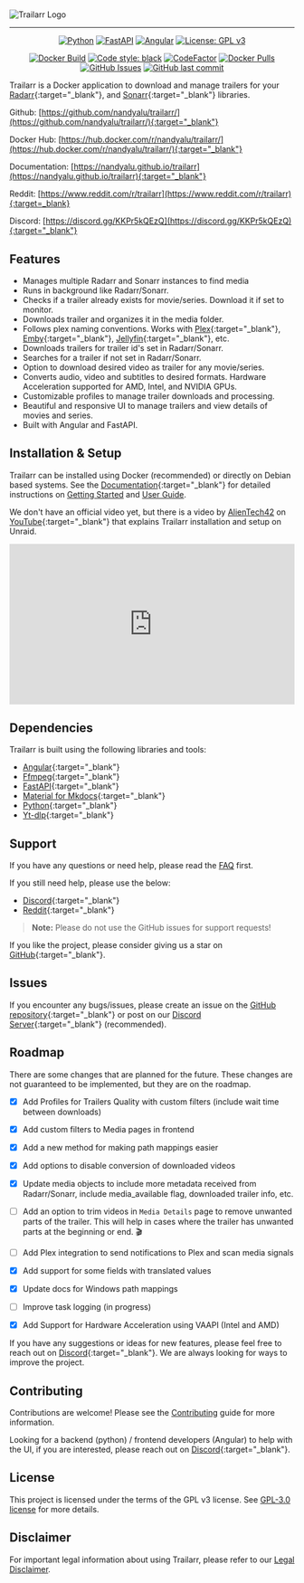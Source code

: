 # 

![Trailarr Logo](https://raw.githubusercontent.com/nandyalu/trailarr/main/assets/images/trailarr-full-primary-512-lg.png)
<!-- ![Trailarr Logo](https://raw.githubusercontent.com/nandyalu/trailarr/main/assets/images/trailarr-full-512-lg.png#only-dark)
![Trailarr Logo](https://raw.githubusercontent.com/nandyalu/trailarr/main/assets/images/trailarr-full-light-512-lg.png#only-light) -->

<!-- # Trailarr -->

<hr>
<p align="center">
  <a href="https://www.python.org/" target="_blank"><img src="https://img.shields.io/badge/python-3.13-3670A0?style=flat&logo=python" alt="Python"></a>
  <a href="https://fastapi.tiangolo.com" target="_blank"><img src="https://img.shields.io/badge/FastAPI-0.120.2-009688.svg?style=flat&logo=FastAPI" alt="FastAPI"></a>
  <a href="https://angular.dev/" target="_blank"><img src="https://img.shields.io/badge/angular-20.3.7-%23DD0031.svg?style=flat&logo=angular" alt="Angular"></a>
  <a href="https://github.com/nandyalu/trailarr" target="_blank"><img src="https://img.shields.io/badge/License-GPLv3-blue.svg" alt="License: GPL v3"></a>
</p>

<p align="center">
  <a href="https://github.com/nandyalu/trailarr/actions/workflows/docker-build.yml" target="_blank"><img src="https://github.com/nandyalu/trailarr/actions/workflows/docker-build.yml/badge.svg" alt="Docker Build"></a>
  <a href="https://github.com/psf/black" target="_blank"><img src="https://img.shields.io/badge/code%20style-black-000000.svg" alt="Code style: black"></a>
  <a href="https://www.codefactor.io/repository/github/nandyalu/trailarr" target="_blank"><img src="https://www.codefactor.io/repository/github/nandyalu/trailarr/badge" alt="CodeFactor"></a>
  <a href="https://hub.docker.com/r/nandyalu/trailarr/" target="_blank"><img src="https://badgen.net/docker/pulls/nandyalu/trailarr?icon=docker&label=pulls" alt="Docker Pulls"></a>
  <a href="https://github.com/nandyalu/trailarr/issues" target="_blank"><img src="https://img.shields.io/github/issues/nandyalu/trailarr?logo=github" alt="GitHub Issues"></a>
  <a href="https://github.com/nandyalu/trailarr/commits/" target="_blank"><img src="https://img.shields.io/github/last-commit/nandyalu/trailarr?logo=github" alt="GitHub last commit"></a>
</p>


Trailarr is a Docker application to download and manage trailers for your [Radarr](https://radarr.video/){:target="_blank"}, and [Sonarr](https://sonarr.tv/){:target="_blank"} libraries.

Github: [https://github.com/nandyalu/trailarr/](https://github.com/nandyalu/trailarr/){:target="_blank"} 

Docker Hub: [https://hub.docker.com/r/nandyalu/trailarr/](https://hub.docker.com/r/nandyalu/trailarr/){:target="_blank"}

Documentation: [https://nandyalu.github.io/trailarr](https://nandyalu.github.io/trailarr){:target="_blank"}

Reddit:
[https://www.reddit.com/r/trailarr](https://www.reddit.com/r/trailarr){:target=_blank}

Discord: [https://discord.gg/KKPr5kQEzQ](https://discord.gg/KKPr5kQEzQ){:target="_blank"}

## Features

- Manages multiple Radarr and Sonarr instances to find media
- Runs in background like Radarr/Sonarr.
- Checks if a trailer already exists for movie/series. Download it if set to monitor.
- Downloads trailer and organizes it in the media folder.
- Follows plex naming conventions. Works with [Plex](https://www.plex.tv/){:target="_blank"}, [Emby](https://emby.media/){:target="_blank"}, [Jellyfin](https://jellyfin.org/){:target="_blank"}, etc.
- Downloads trailers for trailer id's set in Radarr/Sonarr.
- Searches for a trailer if not set in Radarr/Sonarr.
- Option to download desired video as trailer for any movie/series.
- Converts audio, video and subtitles to desired formats. Hardware Acceleration supported for AMD, Intel, and NVIDIA GPUs.
- Customizable profiles to manage trailer downloads and processing.
- Beautiful and responsive UI to manage trailers and view details of movies and series.
- Built with Angular and FastAPI.

## Installation & Setup

Trailarr can be installed using Docker (recommended) or directly on Debian based systems. See the [Documentation](https://nandyalu.github.io/trailarr/){:target="_blank"} for detailed instructions on [Getting Started](getting-started/index.md) and [User Guide](user-guide/index.md).

We don't have an official video yet, but there is a video by [AlienTech42](https://www.youtube.com/@AlienTech42) on [YouTube](https://www.youtube.com/watch?v=Hz31zWEtY5k&t=8s&pp=ygUOdHJhaWxhcnIgc2V0dXA%3D){:target="_blank"} that explains Trailarr installation and setup on Unraid.

<iframe width="100%" style="aspect-ratio: 16 / 9;" src="https://www.youtube.com/embed/Hz31zWEtY5k?si=dTgRuFwXyF9-Tufh" title="YouTube video player" frameborder="0" allow="accelerometer; autoplay; clipboard-write; encrypted-media; gyroscope; picture-in-picture; web-share" referrerpolicy="strict-origin-when-cross-origin" allowfullscreen></iframe>

## Dependencies

Trailarr is built using the following libraries and tools:

- [Angular](https://angular.dev/){:target="_blank"}
- [Ffmpeg](https://ffmpeg.org/){:target="_blank"}
- [FastAPI](https://fastapi.tiangolo.com){:target="_blank"}
- [Material for Mkdocs](https://github.com/squidfunk/mkdocs-material){:target="_blank"}
- [Python](https://www.python.org/){:target="_blank"}
- [Yt-dlp](https://github.com/yt-dlp/yt-dlp){:target="_blank"}


## Support

If you have any questions or need help, please read the [FAQ](https://nandyalu.github.io/trailarr/troubleshooting/faq/) first. 

If you still need help, please use the below:

- [Discord](https://discord.gg/KKPr5kQEzQ){:target="_blank"}
- [Reddit](https://www.reddit.com/r/trailarr){:target="_blank"}

> **Note:** Please do not use the GitHub issues for support requests!


If you like the project, please consider giving us a star on [GitHub](https://github.com/nandyalu/trailarr){:target="_blank"}.

## Issues

If you encounter any bugs/issues, please create an issue on the [GitHub repository](https://github.com/nandyalu/issues){:target="_blank"} or post on our [Discord Server](https://discord.gg/KKPr5kQEzQ){:target="_blank"} (recommended).

## Roadmap

There are some changes that are planned for the future. These changes are not guaranteed to be implemented, but they are on the roadmap.

- [x] Add Profiles for Trailers Quality with custom filters (include wait time between downloads)
- [x] Add custom filters to Media pages in frontend
- [x] Add a new method for making path mappings easier
- [x] Add options to disable conversion of downloaded videos
- [x] Update media objects to include more metadata received from Radarr/Sonarr, include media_available flag, downloaded trailer info, etc.
- [ ] Add an option to trim videos in `Media Details` page to remove unwanted parts of the trailer. This will help in cases where the trailer has unwanted parts at the beginning or end. 🎬
- [ ] Add Plex integration to send notifications to Plex and scan media signals
- [x] Add support for some fields with translated values
- [x] Update docs for Windows path mappings
- [ ] Improve task logging (in progress)
- [x] Add Support for Hardware Acceleration using VAAPI (Intel and AMD)


If you have any suggestions or ideas for new features, please feel free to reach out on [Discord](https://discord.gg/KKPr5kQEzQ){:target="_blank"}. We are always looking for ways to improve the project.

## Contributing

Contributions are welcome! Please see the [Contributing](references/contributing.md) guide for more information.

Looking for a backend (python) / frontend developers (Angular) to help with the UI, if you are interested, please reach out on [Discord](https://discord.gg/KKPr5kQEzQ){:target="_blank"}.

## License

This project is licensed under the terms of the GPL v3 license. See [GPL-3.0 license](https://github.com/nandyalu/trailarr?tab=GPL-3.0-1-ov-file) for more details.

## Disclaimer

For important legal information about using Trailarr, please refer to our [Legal Disclaimer](references/legal-disclaimer.md).
